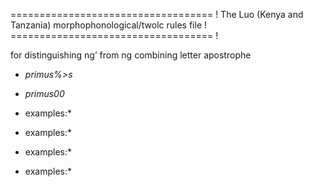 =================================== !
The Luo (Kenya and Tanzania) morphophonological/twolc rules file !
=================================== !


for distinguishing ngʼ from ng combining letter apostrophe





* *primus%>s*
* *primus00*


* examples:*

* examples:*


* examples:*

* examples:*
